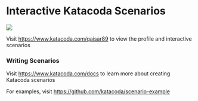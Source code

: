 # Interactive Katacoda Scenarios

[![](http://shields.katacoda.com/katacoda/qaisar89/count.svg)](https://www.katacoda.com/qaisar89 "Get your profile on Katacoda.com")

Visit https://www.katacoda.com/qaisar89 to view the profile and interactive scenarios

### Writing Scenarios
Visit https://www.katacoda.com/docs to learn more about creating Katacoda scenarios

For examples, visit https://github.com/katacoda/scenario-example
